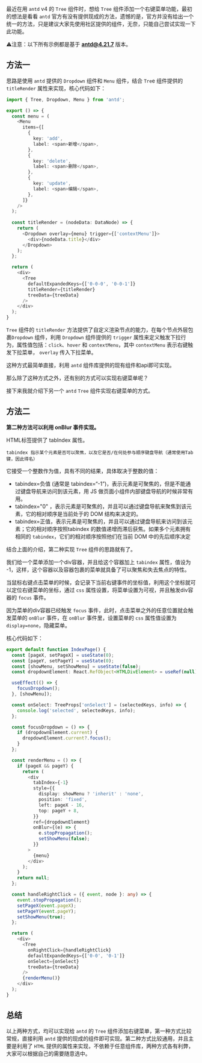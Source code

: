 最近在用 `antd` v4 的 `Tree` 组件时，想给 `Tree` 组件添加一个右键菜单功能，最初的想法是看看 `antd` 官方有没有提供现成的方法，遗憾的是，官方并没有给出一个统一的方法，只是建议大家先使用社区提供的组件，无奈，只能自己尝试实现一下此功能。

⚠️注意：以下所有示例都是基于 **antd@4.21.7** 版本。

## 方法一

思路是使用 `antd` 提供的 `Dropdown` 组件和 `Menu` 组件，结合 `Tre`e 组件提供的 `titleRender` 属性来实现，核心代码如下：

```ts
import { Tree, Dropdown, Menu } from 'antd';

export () => {
  const menu = (
    <Menu
      items={[
        {
          key: 'add',
          label: <span>新增</span>,
        },
        {
          key: 'delete',
          label: <span>删除</span>,
        },
        {
          key: 'update',
          label: <span>编辑</span>,
        },
      ]}
    />
  );
  
  const titleRender = (nodeData: DataNode) => {
    return (
      <Dropdown overlay={menu} trigger={['contextMenu']}>
        <div>{nodeData.title}</div>
      </Dropdown>
    );
  };

  return (
    <div>
      <Tree
        defaultExpandedKeys={['0-0-0', '0-0-1']}
        titleRender={titleRender}
        treeData={treeData}
      />
    </div>
  );
}
```

`Tree` 组件的 `titleRender` 方法提供了自定义渲染节点的能力，在每个节点外层包裹`Dropdown` 组件，利用 `Dropdown` 组件提供的 `trigger` 属性来定义触发下拉行为，属性值包括：`click`、`hover` 和 `contextMenu`，其中 `contextMenu` 表示右键触发下拉菜单， `overlay` 传入下拉菜单。

这种方式最简单直接，利用 `antd` 组件库提供的现有组件和api即可实现。

那么除了这种方式之外，还有别的方式可以实现右键菜单呢？

接下来我就介绍下另一个 `antd` `Tree` 组件实现右键菜单的方式。

## 方法二

**第二种方法可以利用 onBlur 事件实现。**

HTML标签提供了 tabIndex 属性。

```
tabindex 指示某个元素是否可以聚焦，以及它是否/在何处参与顺序键盘导航（通常使用Tab键，因此得名）
```

它接受一个整数作为值，具有不同的结果，具体取决于整数的值：

- tabindex=负值 (通常是 tabindex=“-1”)，表示元素是可聚焦的，但是不能通过键盘导航来访问到该元素，用 JS 做页面小组件内部键盘导航的时候非常有用。
- tabindex="0" ，表示元素是可聚焦的，并且可以通过键盘导航来聚焦到该元素，它的相对顺序是当前处于的 DOM 结构来决定的。
- tabindex=正值，表示元素是可聚焦的，并且可以通过键盘导航来访问到该元素；它的相对顺序按照tabindex 的数值递增而滞后获焦。如果多个元素拥有相同的 `tabindex`，它们的相对顺序按照他们在当前 DOM 中的先后顺序决定

结合上面的介绍，第二种实现 `Tree` 组件的思路就有了。

我们给一个菜单添加一个div容器，并且给这个容器加上 `tabindex` 属性，值设为 -1，这样，这个容器以及容器包裹的菜单就具备了可以聚焦和失去焦点的特性。

当鼠标右键点击菜单的时候，会记录下当前右键事件的坐标值，利用这个坐标就可以定位右键菜单的坐标，通过 `css` 属性设置，将菜单设置为可视，并且触发div容器的 `focus` 事件。

因为菜单的div容器已经触发 `focus` 事件，此时，点击菜单之外的任意位置就会触发菜单的 `onBlur` 事件，在 `onBlur` 事件里，设置菜单的 `css` 属性值设置为 `display=none`，隐藏菜单。

核心代码如下：

```ts
export default function IndexPage() {
  const [pageX, setPageX] = useState(0);
  const [pageY, setPageY] = useState(0);
  const [showMenu, setShowMenu] = useState(false);
  const dropdownElement: React.RefObject<HTMLDivElement> = useRef(null);

  useEffect(() => {
    focusDropdown();
  }, [showMenu]);

  const onSelect: TreeProps['onSelect'] = (selectedKeys, info) => {
    console.log('selected', selectedKeys, info);
  };

  const focusDropdown = () => {
    if (dropdownElement.current) {
      dropdownElement.current?.focus();
    }
  };

  const renderMenu = () => {
    if (pageX && pageY) {
      return (
        <div
          tabIndex={-1}
          style={{
            display: showMenu ? 'inherit' : 'none',
            position: 'fixed',
            left: pageX - 16,
            top: pageY + 8,
          }}
          ref={dropdownElement}
          onBlur={(e) => {
            e.stopPropagation();
            setShowMenu(false);
          }}
        >
          {menu}
        </div>
      );
    }
    return null;
  };

  const handleRightClick = ({ event, node }: any) => {
    event.stopPropagation();
    setPageX(event.pageX);
    setPageY(event.pageY);
    setShowMenu(true);
  };

  return (
    <div>
      <Tree
        onRightClick={handleRightClick}
        defaultExpandedKeys={['0-0', '0-1']}
        onSelect={onSelect}
        treeData={treeData}
      />
      {renderMenu()}
    </div>
  );
}
```

## 总结

以上两种方式，均可以实现给 `antd` 的 `Tree` 组件添加右键菜单，第一种方式比较常规，直接利用 `antd` 提供的现成的组件即可实现。第二种方式比较通用，并且主要是利用了 `HTML` 提供的属性来实现，不依赖于任意组件库，两种方式各有利弊，大家可以根据自己的需要随意选中。